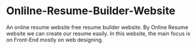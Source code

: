 # Onlilne-Resume-Builder-Website
An online resume website free resume builder website. By Online Resume website we can create our resume easily.  In this website, the main focus is on Front-End mostly on web designing. 
